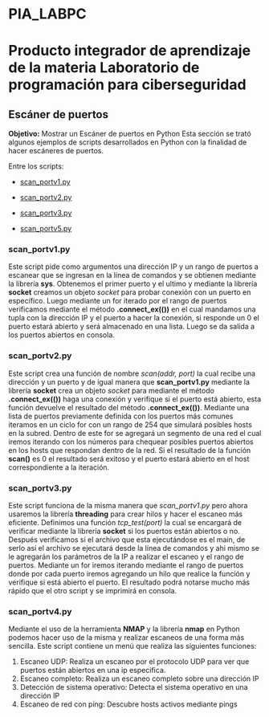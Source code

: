 # PIA_LABPC
# Producto integrador de aprendizaje de la materia Laboratorio de programación para ciberseguridad
## Escáner de puertos
**Objetivo:** Mostrar un Escáner de puertos en Python
Esta sección se trató algunos ejemplos de scripts desarrollados en Python con la finalidad de hacer escáneres de puertos.

Entre los scripts:
- [scan_portv1.py]()
* [scan_portv2.py]()
+ [scan_portv3.py]()
- [scan_portv5.py]()


### scan_portv1.py
Este script pide como argumentos una dirección IP y un rango de puertos a escanear que se ingresan en la línea de comandos y se obtienen mediante la librería **sys**. Obtenemos el primer puerto y el ultimo y mediante la librería **socket** creamos un objeto *socket* para probar conexión con un puerto en específico. Luego mediante un for iterado por el rango de puertos verificamos mediante el método **.connect_ex(())** en el cual mandamos una tupla con la dirección IP y el puerto a hacer la conexión, si responde un 0 el puerto estará abierto y será almacenado en una lista. Luego se da salida a los puertos abiertos en consola.

### scan_portv2.py
Este script crea una función de nombre *scan(addr, port)* la cual recibe una dirección y un puerto y de igual manera que **scan_portv1.py** mediante la librería **socket** crea un objeto *socket* para mediante el método **.connect_ex(())** haga una conexión y verifique si el puerto está abierto, esta función devuelve el resultado del método **.connect_ex(())**. Mediante una lista de puertos previamente definida con los puertos más comunes iteramos en un ciclo for con un rango de 254 que simulará posibles hosts en la subred. Dentro de este for se agregará un segmento de una red el cual iremos iterando con los números para chequear posibles puertos abiertos en los hosts que respondan dentro de la red. Si el resultado de la función **scan()** es 0 el resultado será exitoso y el puerto estará abierto en el host correspondiente a la iteración.

### scan_portv3.py
Este script funciona de la misma manera que *scan_portv1.py* pero ahora usaremos la librería **threading** para crear hilos y hacer el escaneo más eficiente. Definimos una función *tcp_test(port)* la cual se encargará de verificar mediante la librería **socket** si los puertos están abiertos o no. Después verificamos si el archivo que esta ejecutándose es el main, de serlo así el archivo se ejecutará desde la línea de comandos y ahi mismo se le agregarán los parámetros de la IP a realizar el escaneo y el rango de puertos. Mediante un for iremos iterando mediante el rango de puertos donde por cada puerto iremos agregando un hilo que realice la función y verifique si está abierto el puerto. El resultado podrá notarse mucho más rápido que el otro script y se imprimirá en consola.

### scan_portv4.py
Mediante el uso de la herramienta **NMAP** y la librería **nmap** en Python podemos hacer uso de la misma y realizar escaneos de una forma más sencilla. Este script contiene un menú que realiza las siguientes funciones:
1. Escaneo UDP: Realiza un escaneo por el protocolo UDP para ver que puertos están abiertos en una ip especifica.
2. Escaneo completo: Realiza un escaneo completo sobre una dirección IP
3. Detección de sistema operativo: Detecta el sistema operativo en una dirección IP
4. Escaneo de red con ping: Descubre hosts activos mediante pings
